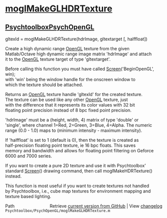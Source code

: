 # [moglMakeGLHDRTexture](moglMakeGLHDRTexture)
## [Psychtoolbox](Psychtoolbox)[PsychOpenGL](PsychOpenGL)

gltexId = moglMakeGLHDRTexture(hdrImage, gltextarget [, halffloat])  
  
Create a high dynamic range [OpenGL](OpenGL) texture from the given  
Matlab/Octave high dynamic range image matrix 'hdrImage' and attach  
it to the [OpenGL](OpenGL) texture target of type 'gltextarget'.  
  
Before calling this function you must have called [Screen](Screen)('BeginOpenGL', win);  
with 'win' being the window handle for the onscreen window to  
which the texture should be attached.  
  
Returns an [OpenGL](OpenGL) texture handle 'gltexId' for the created texture.  
The texture can be used like any other [OpenGL](OpenGL) texture, just  
with the difference that it represents its color values with 32 bit  
floating point precision instead of 8 bpc fixed point precision.  
  
'hdrImage' must be a (height, width, 4) matrix of type 'double' or  
'single', where channel 1=Red, 2=Green, 3=Blue, 4=Alpha. The numeric  
range (0.0 - 1.0) maps to (minimum intensity - maximum intensity).  
  
If 'halffloat' is set to 1 (default is 0), then the texture is created as  
half-precision floating point texture, ie 16 bpc floats. This saves  
memory and bandwidth and allows for floating point filtering on Geforce  
6000 and 7000 series.  
  
If you want to create a pure 2D texture and use it with Psychtoolbox'  
standard [Screen](Screen)() drawing command, then call moglMakeHDRTexture() instead.  
  
This function is most useful if you want to create textures not handled  
by Psychtoolbox, i.e., cube map textures for environment mapping and  
texture based lighting.  




<div class="code_header" style="text-align:right;">
  <span style="float:left;">Path&nbsp;&nbsp;</span> <span class="counter">Retrieve <a href=
  "https://raw.github.com/Psychtoolbox-3/Psychtoolbox-3/beta/Psychtoolbox/PsychOpenGL/moglMakeGLHDRTexture.m">current version from GitHub</a> | View <a href=
  "https://github.com/Psychtoolbox-3/Psychtoolbox-3/commits/beta/Psychtoolbox/PsychOpenGL/moglMakeGLHDRTexture.m">changelog</a></span>
</div>
<div class="code">
  <code>Psychtoolbox/PsychOpenGL/moglMakeGLHDRTexture.m</code>
</div>

